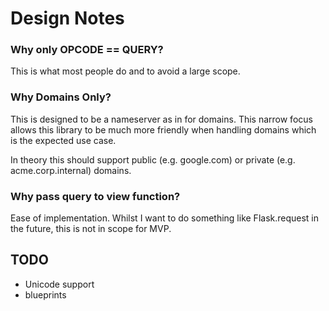 # Design Notes

### Why only OPCODE == QUERY?
This is what most people do and to avoid a large scope.

### Why Domains Only?
This is designed to be a nameserver as in for domains. This narrow focus allows this library to be much more friendly when handling domains which is the expected use case.

In theory this should support public (e.g. google.com) or private (e.g. acme.corp.internal) domains.

### Why pass query to view function?
Ease of implementation. Whilst I want to do something like Flask.request in the future, this is not in scope for MVP.


## TODO
- Unicode support
- blueprints
